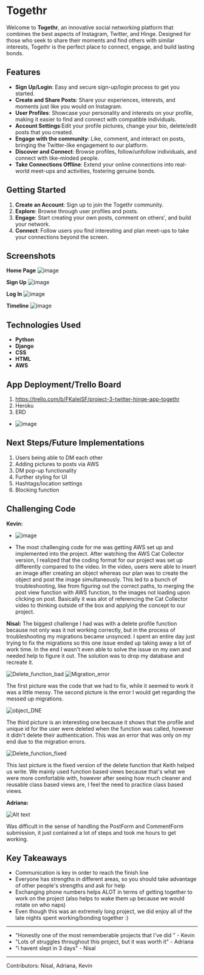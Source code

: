 # Togethr

Welcome to **Togethr**, an innovative social networking platform that combines the best aspects of Instagram, Twitter, and Hinge. Designed for those who seek to share their moments and find others with similar interests, Togethr is the perfect place to connect, engage, and build lasting bonds.

## Features

- **Sign Up/Login**: Easy and secure sign-up/login process to get you started.
- **Create and Share Posts**: Share your experiences, interests, and moments just like you would on Instagram.
- **User Profiles**: Showcase your personality and interests on your profile, making it easier to find and connect with compatible individuals.
- **Account Settings**:Edit your profile pictures, change your bio, delete/edit posts that you created. 
- **Engage with the community**: Like, comment, and interact on posts, bringing the Twitter-like engagement to our platform.
- **Discover and Connect**: Browse profiles, follow/unfollow individuals, and connect with like-minded people.
- **Take Connections Offline**: Extend your online connections into real-world meet-ups and activities, fostering genuine bonds.


## Getting Started

1. **Create an Account**: Sign up to join the Togethr community.
2. **Explore**: Browse through user profiles and posts.
3. **Engage**: Start creating your own posts, comment on others', and build your network.
4. **Connect**: Follow users you find interesting and plan meet-ups to take your connections beyond the screen.

## Screenshots 

 **Home Page**
![image](https://github.com/adrimsaav/togethr-app/assets/87548545/5854b4ce-ec59-4c58-b754-567c9b2ce4e2)

**Sign Up**
![image](https://github.com/adrimsaav/togethr-app/assets/87548545/ee29afda-1b10-4fca-8e63-229efca5c54f)

**Log In**
![image](https://github.com/adrimsaav/togethr-app/assets/87548545/1d8af934-4e05-43f9-a68a-df7dc4192364)

**Timeline**
![image](https://github.com/adrimsaav/togethr-app/assets/87548545/91bc4807-9954-4275-9c94-6b430a10e5c1)


## Technologies Used

- **Python** 
- **Django** 
- **CSS** 
- **HTML** 
- **AWS** 

## App Deployment/Trello Board
1. https://trello.com/b/FKaIeiSF/project-3-twitter-hinge-app-togethr
2. Heroku
3. ERD
- ![image](https://github.com/adrimsaav/togethr-app/assets/87548545/40637627-a77a-40de-9730-ad6c8e1fceef)
 

## Next Steps/Future Implementations 
1. Users being able to DM each other
2. Adding pictures to posts via AWS
3. DM pop-up functionality
4. Further styling for UI
5. Hashtags/location settings
6. Blocking function 

## Challenging Code

**Kevin:**
- ![image](https://github.com/adrimsaav/togethr-app/assets/87548545/d1ea7a44-fb60-4ddd-ad7e-55e474da1c68)

- The most challenging code for me was getting AWS set up and implemented into the project. After watching the AWS Cat Collector version, I realized that the coding format for our project was set up differently compared to the video. In the video, users were able to insert an image after creating an object whereas our plan was to create the object and post the image simultaneously. This led to a bunch of troubleshooting, like from figuring out the correct paths, to merging the post view function with AWS function, to the images not loading upon clicking on post. Basically it was alot of referencing the Cat Collector video to thinking outside of the box and applying the concept to our project. 

**Nisal:**
The biggest challenge I had was with a delete profile function because not only was it not working correctly, but in the process of troubleshooting my migrations became unsynced. I spent an entire day just trying to fix the migrations so this one issue ended up taking away a lot of work time. In the end I wasn't even able to solve the issue on my own and needed help to figure it out. The solution was to drop my database and recreate it. 

![Delete_function_bad](https://github.com/adrimsaav/togethr-app/assets/145291849/bca516ec-94d1-441c-b415-44e519d6f4aa)
![Migration_error](https://github.com/adrimsaav/togethr-app/assets/145291849/5c9cf8e5-5f46-4f43-9696-8434a122e4fd)

The first picture was the code that we had to fix, while it seemed to work it was a little messy. 
The second picture is the error I would get regarding the messed up migrations.  

![object_DNE](https://github.com/adrimsaav/togethr-app/assets/145291849/832c3ea3-25a4-42a5-8346-9f04f94a3a5e)

The third picture is an interesting one because it shows that the profile and unique id for the user were deleted when the function was called, however it didn't delete their authentication. This was an error that was only on my end due to the migration errors.

![Delete_function_fixed](https://github.com/adrimsaav/togethr-app/assets/145291849/64893525-4f3d-4429-9483-54184c898a3a)

This last picture is the fixed version of the delete function that Keith helped us write. We mainly used function based views because that's what we were more comfortable with, however after seeing how much cleaner and reusable class based views are, I feel the need to practice class based views.

**Adriana:**

![Alt text](<Screenshot 2023-12-01 at 9.17.26 AM.png>)

Was difficult in the sense of handling the PostForm and CommentForm submission, it just contained a lot of steps and took me hours to get working.

## Key Takeaways 
- Communication is key in order to reach the finish line
- Everyone has strengths in different areas, so you should take advantage of other people's strengths and ask for help
- Exchanging phone numbers helps ALOT in terms of getting together to work on the project (also helps to wake them up because we would rotate on who naps)
- Even though this was an extremely long project, we did enjoy all of the late nights spent working/bonding together :)

---

- "Honestly one of the most rememberable projects that I've did " - Kevin
- "Lots of struggles throughout this project, but it was worth it" - Adriana
- "i havent slept in 3 days" - Nisal


---

Contributors: Nisal, Adriana, Kevin
